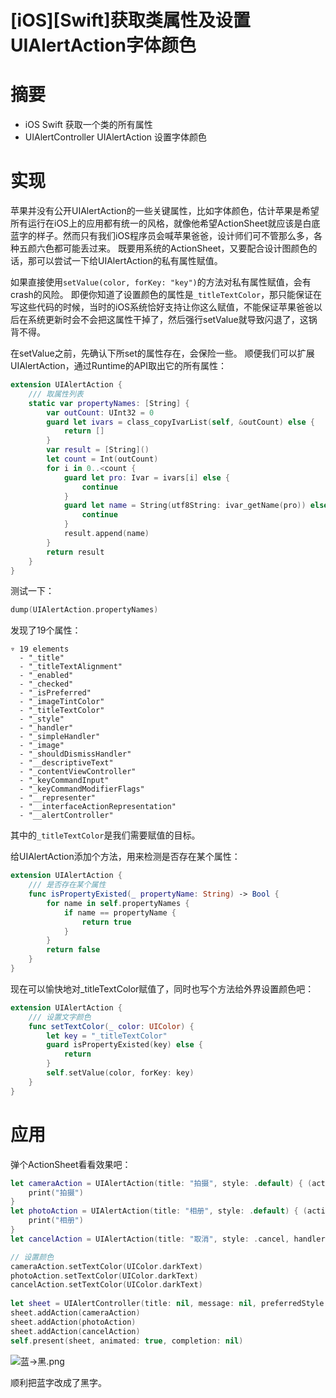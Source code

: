 # [iOS][Swift]获取类属性及设置UIAlertAction字体颜色

# 摘要

- iOS Swift 获取一个类的所有属性
- UIAlertController UIAlertAction 设置字体颜色

# 实现

苹果并没有公开UIAlertAction的一些关键属性，比如字体颜色，估计苹果是希望所有运行在iOS上的应用都有统一的风格，就像他希望ActionSheet就应该是白底蓝字的样子。然而只有我们iOS程序员会喊苹果爸爸，设计师们可不管那么多，各种五颜六色都可能丢过来。
既要用系统的ActionSheet，又要配合设计图颜色的话，那可以尝试一下给UIAlertAction的私有属性赋值。

如果直接使用`setValue(color, forKey: "key")`的方法对私有属性赋值，会有crash的风险。
即便你知道了设置颜色的属性是`_titleTextColor`，那只能保证在写这些代码的时候，当时的iOS系统恰好支持让你这么赋值，不能保证苹果爸爸以后在系统更新时会不会把这属性干掉了，然后强行setValue就导致闪退了，这锅背不得。

在setValue之前，先确认下所set的属性存在，会保险一些。
顺便我们可以扩展UIAlertAction，通过Runtime的API取出它的所有属性：
```swift
extension UIAlertAction {
    /// 取属性列表
    static var propertyNames: [String] {
        var outCount: UInt32 = 0
        guard let ivars = class_copyIvarList(self, &outCount) else {
            return []
        }
        var result = [String]()
        let count = Int(outCount)
        for i in 0..<count {
            guard let pro: Ivar = ivars[i] else {
                continue
            }
            guard let name = String(utf8String: ivar_getName(pro)) else {
                continue
            }
            result.append(name)
        }
        return result
    }
}
```

测试一下：
```swift
dump(UIAlertAction.propertyNames)
```
发现了19个属性：
```
▿ 19 elements
  - "_title"
  - "_titleTextAlignment"
  - "_enabled"
  - "_checked"
  - "_isPreferred"
  - "_imageTintColor"
  - "_titleTextColor"
  - "_style"
  - "_handler"
  - "_simpleHandler"
  - "_image"
  - "_shouldDismissHandler"
  - "__descriptiveText"
  - "_contentViewController"
  - "_keyCommandInput"
  - "_keyCommandModifierFlags"
  - "__representer"
  - "__interfaceActionRepresentation"
  - "__alertController"
```

其中的`_titleTextColor`是我们需要赋值的目标。

给UIAlertAction添加个方法，用来检测是否存在某个属性：
```swift
extension UIAlertAction {
    /// 是否存在某个属性
    func isPropertyExisted(_ propertyName: String) -> Bool {
        for name in self.propertyNames {
            if name == propertyName {
                return true
            }
        }
        return false
    }
}
```

现在可以愉快地对_titleTextColor赋值了，同时也写个方法给外界设置颜色吧：
```swift
extension UIAlertAction {
    /// 设置文字颜色
    func setTextColor(_ color: UIColor) {
        let key = "_titleTextColor"
        guard isPropertyExisted(key) else {
            return
        }
        self.setValue(color, forKey: key)
    }
}
```

# 应用

弹个ActionSheet看看效果吧：

```swift
let cameraAction = UIAlertAction(title: "拍摄", style: .default) { (action) in
    print("拍摄")
}
let photoAction = UIAlertAction(title: "相册", style: .default) { (action) in
    print("相册")
}
let cancelAction = UIAlertAction(title: "取消", style: .cancel, handler: nil)

// 设置颜色
cameraAction.setTextColor(UIColor.darkText)
photoAction.setTextColor(UIColor.darkText)
cancelAction.setTextColor(UIColor.darkText)
        
let sheet = UIAlertController(title: nil, message: nil, preferredStyle: .actionSheet)
sheet.addAction(cameraAction)
sheet.addAction(photoAction)
sheet.addAction(cancelAction)
self.present(sheet, animated: true, completion: nil)
```

![蓝->黑.png](https://github.com/JiongXing/UIAlertActionExtension/raw/master/Screenshots/蓝字->黑字.png)

顺利把蓝字改成了黑字。
